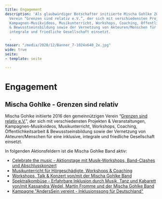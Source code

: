 ```yaml
---
title: Engagement
description: 'Als glaubwürdiger Botschafter initiierte Mischa Gohlke 2016 den gemeinnützigen
  Verein “Grenzen sind relativ e.V.”, der sich mit verschiedensten Projekten & Veranstaltungen,
  Kampagnen-Musikvideos, Musikunterricht, Workshops, Coaching, Öffentlichkeitsarbeit
  & Bewusstseinsbildung sowie der Vernetzung von Akteuren/Menschen für eine inklusive,
  integrale und friedliche Gesellschaft einsetzt.

  '
teaser: "/media/2020/12/Banner_7-1024x640_2x.jpg"
wide: true
seite:
- template: seite

---
```

# Engagement

## **Mischa Gohlke - Grenzen sind relativ**

Mischa Gohlke initiierte 2016 den gemeinnützigen Verein “[Grenzen sind relativ e.V.](www.grenzensindrelativ.de)”, der sich mit verschiedensten Projekten & Veranstaltungen, Kampagnen-Musikvideos, Musikunterricht, Workshops, Coaching, Öffentlichkeitsarbeit & Bewusstseinsbildung sowie der Vernetzung von Akteuren/Menschen für eine inklusive, integrale und friedliche Gesellschaft einsetzt.

In folgenden Aktionsfeldern ist die Mischa Gohlke Band aktiv:

* [Celebrate the music - Aktionstage mit Musik-Workshops, Band-Clashes und Abschlusskonzert](https://www.grenzensindrelativ.de/aktivitaeten/projekte-und-veranstaltungen/celebrate-the-music/allgemeine-infos-erlebnistage-inklusion)
* [Musikunterricht für Hörgeschädigte, Workshops & Coaching](https://www.grenzensindrelativ.de/aktivitaeten/musikunterricht-workshops-coaching/workshops-seminare-vortraege/allgemeine-infos-workshops-seminare-vortrage)
* [Workshops, Talk & Konzert von/mit der Mischa Gohlke Band](https://www.grenzensindrelativ.de/aktivitaeten/projekte-und-veranstaltungen/veranstaltungsformate-fuer-dein-event/konzert-workshops-talk-von-mit-der-mischa-gohlke-band)
* [Spektralkombüse - Erfahrbare Inklusion durch Musik, Tanz und Kabarett von/mit Kassandra Wedel, Martin Fromme und der Mischa Gohlke Band](https://www.grenzensindrelativ.de/aktivitaeten/projekte-und-veranstaltungen/veranstaltungsformate-fuer-dein-event/spektralkombuese)
* [Kampagne "AndersSein vereint - Inklusionssong für Deutschland"](https://www.grenzensindrelativ.de/aktivitaeten/kampagnen-musikvideos/anderssein-vereint/asv-projektinfo)